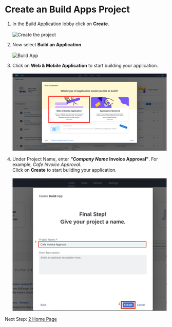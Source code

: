 # Create an Build Apps Project

1. In the Build Application lobby click on <b>Create</b>.<br><br>
![Create the project](images/1.png)

2. Now select <b>Build an Application</b>. <br><br>
![Build App](images/2.png)

3. Click on <b>Web & Mobile Application</b> to start building your application.<br><br>
![Name the project](images/01b.png)<br>

4. Under Project Name, enter <b><i>"Company Name</i> Invoice Approval"</b>. For example, <i>Cafe Invoice Approval</i>. <br>
Click on <b>Create</b> to start building your application. <br><br>
![](images/Screenshot%202023-03-17%20at%2013.51.45.png)

Next Step: <a href=https://github.com/SAP-samples/process-automation-enablement/tree/main/Workshops/LCNC_Roadshow/Build%20Apps/2%20Home%20Page/Readme.md> 2 Home Page</a>

